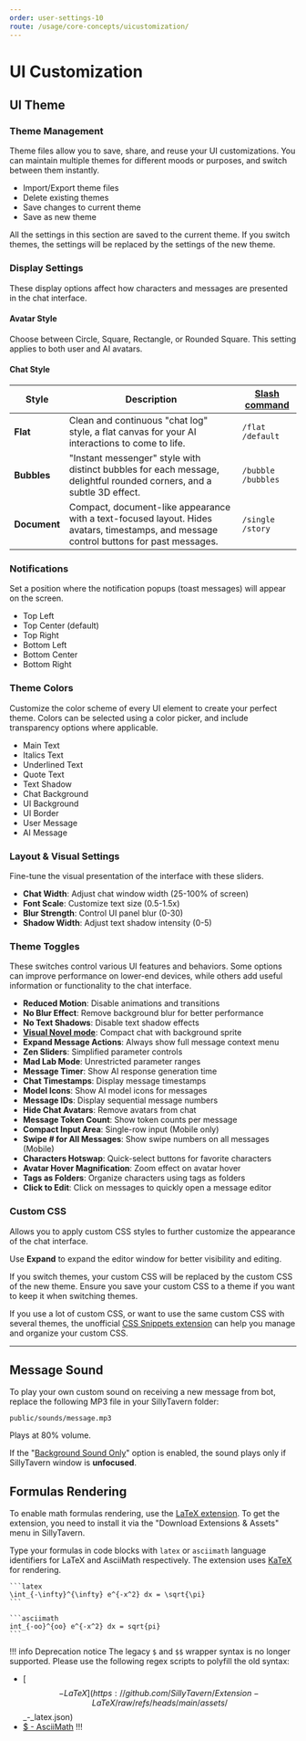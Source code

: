 ```yaml
---
order: user-settings-10
route: /usage/core-concepts/uicustomization/
---
```


# UI Customization

## UI Theme

### Theme Management

Theme files allow you to save, share, and reuse your UI customizations. You can maintain multiple themes for different moods or purposes, and switch between them instantly.

* Import/Export theme files
* Delete existing themes
* Save changes to current theme
* Save as new theme

All the settings in this section are saved to the current theme. If you switch themes, the settings will be replaced by the settings of the new theme.

### Display Settings

These display options affect how characters and messages are presented in the chat interface.

#### Avatar Style

Choose between Circle, Square, Rectangle, or Rounded Square. This setting applies to both user and AI avatars.

#### Chat Style

| Style        | Description                                                                                                                                                    | [Slash command](/For_Contributors/st-script.md#ui-styling) |
|--------------|----------------------------------------------------------------------------------------------------------------------------------------------------------------|------------------------------------------------------------|
| **Flat**     | Clean and continuous "chat log" style, a flat canvas for your AI interactions to come to life.                                                                 | `/flat`<br>`/default`                                      |
| **Bubbles**  | "Instant messenger" style with distinct bubbles for each message, delightful rounded corners, and a subtle 3D effect.                                          | `/bubble`<br>`/bubbles`                                    |
| **Document** | Compact, document-like appearance with a text-focused layout. Hides avatars, timestamps, and message control buttons for past messages. | `/single`<br>`/story`                                      |

### Notifications

Set a position where the notification popups (toast messages) will appear on the screen.

* Top Left
* Top Center (default)
* Top Right
* Bottom Left
* Bottom Center
* Bottom Right

### Theme Colors

Customize the color scheme of every UI element to create your perfect theme. Colors can be selected using a color picker, and include transparency options where applicable.

* Main Text
* Italics Text
* Underlined Text
* Quote Text
* Text Shadow
* Chat Background
* UI Background
* UI Border
* User Message
* AI Message

### Layout & Visual Settings

Fine-tune the visual presentation of the interface with these sliders.

* **Chat Width**: Adjust chat window width (25-100% of screen)
* **Font Scale**: Customize text size (0.5-1.5x)
* **Blur Strength**: Control UI panel blur (0-30)
* **Shadow Width**: Adjust text shadow intensity (0-5)

### Theme Toggles

These switches control various UI features and behaviors. Some options can improve performance on lower-end devices, while others add useful information or functionality to the chat interface.

* **Reduced Motion**: Disable animations and transitions
* **No Blur Effect**: Remove background blur for better performance
* **No Text Shadows**: Disable text shadow effects
* **[Visual Novel mode](Visual-Novel.md)**: Compact chat with background sprite
* **Expand Message Actions**: Always show full message context menu
* **Zen Sliders**: Simplified parameter controls
* **Mad Lab Mode**: Unrestricted parameter ranges
* **Message Timer**: Show AI response generation time
* **Chat Timestamps**: Display message timestamps
* **Model Icons**: Show AI model icons for messages
* **Message IDs**: Display sequential message numbers
* **Hide Chat Avatars**: Remove avatars from chat
* **Message Token Count**: Show token counts per message
* **Compact Input Area**: Single-row input (Mobile only)
* **Swipe # for All Messages**: Show swipe numbers on all messages (Mobile)
* **Characters Hotswap**: Quick-select buttons for favorite characters
* **Avatar Hover Magnification**: Zoom effect on avatar hover
* **Tags as Folders**: Organize characters using tags as folders
* **Click to Edit**: Click on messages to quickly open a message editor

### Custom CSS

Allows you to apply custom CSS styles to further customize the appearance of the chat interface.

Use <i class="fa-fw fa-solid fa-maximize" title="Expand icon"></i> **Expand** to expand the editor window for better visibility and editing.

If you switch themes, your custom CSS will be replaced by the custom CSS of the new theme. Ensure you save your custom CSS to a theme if you want to keep it when switching themes.

If you use a lot of custom CSS, or want to use the same custom CSS with several themes, the unofficial [CSS Snippets extension](https://github.com/LenAnderson/SillyTavern-CssSnippets) can help you manage and organize your custom CSS.

---

## Message Sound

To play your own custom sound on receiving a new message from bot, replace the following MP3 file in your SillyTavern folder:

`public/sounds/message.mp3`

Plays at 80% volume.

If the "[Background Sound Only](User_Settings.md#miscellaneous)" option is enabled, the sound plays only if SillyTavern window is **unfocused**.

## Formulas Rendering

To enable math formulas rendering, use the [LaTeX extension](https://github.com/SillyTavern/Extension-LaTeX). To get the extension, you need to install it via the "Download Extensions & Assets" menu in SillyTavern.

Type your formulas in code blocks with `latex` or `asciimath` language identifiers for LaTeX and AsciiMath respectively. The extension uses [KaTeX](https://katex.org/) for rendering.

<pre><code>```latex
\int_{-\infty}^{\infty} e^{-x^2} dx = \sqrt{\pi}
```

```asciimath
int_{-oo}^{oo} e^{-x^2} dx = sqrt{pi}
```</code></pre>

!!! info Deprecation notice
The legacy `$` and `$$` wrapper syntax is no longer supported. Please use the following regex scripts to polyfill the old syntax:

* [$$ - LaTeX](https://github.com/SillyTavern/Extension-LaTeX/raw/refs/heads/main/assets/$$_-_latex.json)
* [$ - AsciiMath](https://github.com/SillyTavern/Extension-LaTeX/raw/refs/heads/main/assets/$_-_asciimath.json)
!!!
